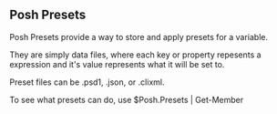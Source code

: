## Posh Presets

Posh Presets provide a way to store and apply presets for a variable.

They are simply data files, where each key or property repesents a expression and it's value represents what it will be set to.

Preset files can be .psd1, .json, or .clixml.

To see what presets can do, use $Posh.Presets | Get-Member